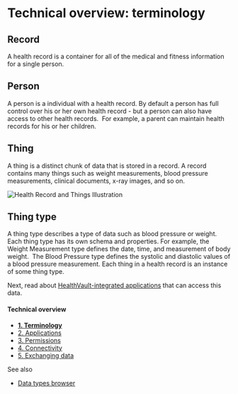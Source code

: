 Technical overview: terminology
===============================

Record
------

A health record is a container for all of the medical and fitness information for a single person.

Person
------

A person is a individual with a health record. By default a person has full control over his or her own health record - but a person can also have access to other health records.  For example, a parent can maintain health records for his or her children.

Thing
-----

A thing is a distinct chunk of data that is stored in a record. A record contains many things such as weight measurements, blood pressure measurements, clinical documents, x-ray images, and so on.

<img src="https://i-msdn.sec.s-msft.com/dynimg/IC749786.png" title="Health Record and Things Illustration" alt="Health Record and Things Illustration" id="Health Record" />

Thing type
----------

A thing type describes a type of data such as blood pressure or weight. Each thing type has its own schema and properties. For example, the Weight Measurement type defines the date, time, and measurement of body weight.  The Blood Pressure type defines the systolic and diastolic values of a blood pressure measurement. Each thing in a health record is an instance of some thing type.

Next, read about <a href="technical-overview-applications.md" id="Introduction_14104_18">HealthVault-integrated applications</a> that can access this data.

<span id="singleColInThreeColLayout"></span>

#### Technical overview

-   <a href="technical-overview.md" id="RightRailLinkListSection_14104_13"><strong>1. Terminology</strong></a>
-   <a href="technical-overview-applications.md" id="RightRailLinkListSection_14104_19">2. Applications</a>
-   <a href="technical-overview-permissions.md" id="RightRailLinkListSection_14104_14">3. Permissions</a>
-   <a href="technical-overview-connectivity.md" id="RightRailLinkListSection_14104_15">4. Connectivity</a>
-   <a href="technical-overview-exchanging-data.md" id="RightRailLinkListSection_14104_16">5. Exchanging data</a>

See also

-   <a href="https://developer.healthvault.com/pages/types/types.aspx" id="RightRailLinkListSection_14104_17">Data types browser</a>

